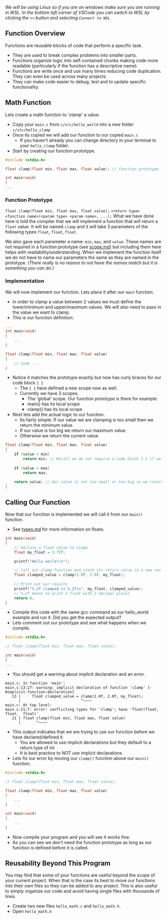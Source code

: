 *We will be using Linux so if you are on windows make sure you are running in WSL.
In the bottom left corner of VSCode you can switch to WSL by clicking the `><` button and selecting `Connect to WSL`*

## Function Overview
Functions are reusable blocks of code that perform a specific task. 
- They are used to break complex problems into smaller parts. 
- Functions organize logic into self-contained chunks making code more readable (particularly if the function has a descriptive name). 
- Functions are write once and use many times reducing code duplication. They can even be used across many projects.
- They can make code easier to debug, test and to update specific functionality.

## Math Function
Lets create a math function to 'clamp' a value.
- Copy your `main.c` from `c/src/hello_world` into a new folder `c/stc/hello_clamp`
- Once its copied we will add our function to our copied `main.c`
    - If you haven't already you can change directory in your terminal to your `hello_clamp` folder.
- Start by creating our function prototype.
```c
#include <stdio.h>

float clamp(float min, float max, float value); // function prototype

int main(void)
{
...
```
### Function Prototype
`float clamp(float min, float max, float value);`
`<return type> <function name>(<param type> <param name>, ...);`
What we have done here is told the compiler that we will implement a function that will return a `float` value. It will be named `clamp` and it will take 3 parameters of the following types `float`, `float`, `float`.

We also gave each parameter a name: `min`, `max`, and `value`. These names are not required in a function prototype (see [scope.md](./scope.md)) but including them here helps with readability/understanding. When we implement the function itself we do not have to name our parameters the same as they are named in the prototype. *(There really is no reason to not have the names match but it is something you can do.)*

### Implementation
We will now implement our function. Lets place it after our `main` function.
- In order to clamp a value between 2 values we must define the lower/minimum and upper/maximum values. We will also need to pass in the value we want to clamp.
- This is our function definition:
```c
...
int main(void)
{
    ...
}

float clamp(float min, float max, float value)
{
    // Code ...
}
```
- Notice it matches the prototype exactly but now has curly braces for our code block `{ }`
    - The `{ }` have defined a new scope now as well.
    - Currently we have 3 scopes.
        - The 'global' scope. Our function prototype is there for example.
        - main() has its local scope
        - clamp() has its local scope
- Next lets add the actual logic to our function.
    - Its fairly simple. If our value we are clamping is too small then we return the minimum value.
    - If our value is too big we return our maximum value.
    - Otherwise we return the current value.
```c
float clamp(float min, float max, float value)
{
    if (value < min)
        return min; // Recall we do not require a code block { } if we only have 1 statement.
    
    if (value > max)
        return max;
    
    return value; // Our value is not too small or too big so we return it.
}
```

## Calling Our Function
Now that our function is implemented we will call it from our `main()` function.
- See [types.md](./types.md) for more information on floats.
```c
int main(void)
{
    // Declare a float value to clamp
    float my_float = 3.75f;

    printf("Hello world!\n");

    // Call out clamp function and store its return value in a new variable
    float clamped_value = clamp(1.0f, 2.0f, my_float);
    
    // Print out our results
    printf("%.2f clamped is %.2f\n", my_float, clamped_value);
    // %.2f means to print a float with 2 decimal places
    return 0;
}
```
- Compile this code with the same gcc command as our hello_world example and run it. Did you get the expected output?
- Lets comment out our prototype and see what happens when we compile.
```c
#include <stdio.h>

// float clamp(float min, float max, float value);

int main(void)
{
...
```
- You should get a warning about implicit declaration and an error.
```
main.c: In function 'main':
main.c:13:27: warning: implicit declaration of function 'clamp' [-Wimplicit-function-declaration]
   13 |     float clamped_value = clamp(1.0f, 2.0f, my_float);
      |                           ^~~~~
main.c: At top level:
main.c:21:7: error: conflicting types for 'clamp'; have 'float(float,  float,  float)'
   21 | float clamp(float min, float max, float value)
      |       ^~~~~
```
- This output indicates that we are trying to use our function before we have declared/defined it.
    - You are allowed to use implicit declarations but they default to a return type of int
    - It is best practice to NOT use implicit declarations
- Lets fix our error by moving our `clamp()` function above our `main()` function.
```c
#include <stdio.h>

// float clamp(float min, float max, float value);

float clamp(float min, float max, float value)
{
    ...
}

int main(void)
{
    ...
}
```
- Now compile your program and you will see it works fine.
- As you can see we don't need the function prototype as long as our function is defined before it is called.

## Reusability Beyond This Program
You may find that some of your functions are useful beyond the scope of your current project.
When that is the case its best to move our functions into their own files so they can be added to any project.
This is also useful to simply organize our code and avoid having single files with thousands of lines.
- Create two new files `hello_math.c` and `hello_math.h`.
- Open `hello_math.h`
